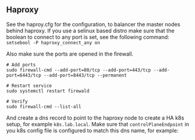 ## Haproxy
See the haproy.cfg for the configuration, to balancer the master nodes behind haproxy.
If you use a selinux based distro make sure that the boolean to connect to any port is set, see the following command:
```setsebool -P haproxy_connect_any on```

Also make sure the ports are opened in the firewall.
```
# Add ports
sudo firewall-cmd --add-port=80/tcp --add-port=443/tcp --add-port=6443/tcp --add-port=8443/tcp --permanent

# Restart service
sudo systemctl restart firewald

# Verify
sudo firewall-cmd --list-all
```

And create a dns record to point to the haproxy node to create a HA k8s setup, for example ```k8s.lab.local```.
Make sure that ```controlPlaneEndpoint``` in you k8s config file is configured to match this dns name, for example:
